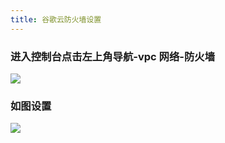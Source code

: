 ```yaml
---
title: 谷歌云防火墙设置
---
```


### 进入控制台点击左上角导航-vpc 网络-防火墙

![](https://m.theovan.xyz/img/202309032029881.png)

### 如图设置

![](https://m.theovan.xyz/img/202309032030424.png)
